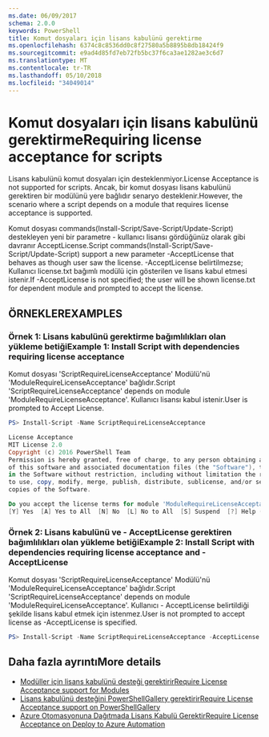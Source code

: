 ```yaml
---
ms.date: 06/09/2017
schema: 2.0.0
keywords: PowerShell
title: Komut dosyaları için lisans kabulünü gerektirme
ms.openlocfilehash: 6374c8c8536dd0c8f27580a5b8895b8db18424f9
ms.sourcegitcommit: e9ad4d85fd7eb72fb5bc37f6ca3ae1282ae3c6d7
ms.translationtype: MT
ms.contentlocale: tr-TR
ms.lasthandoff: 05/10/2018
ms.locfileid: "34049014"
---
```

# <a name="requiring-license-acceptance-for-scripts"></a><span data-ttu-id="59c82-103">Komut dosyaları için lisans kabulünü gerektirme</span><span class="sxs-lookup"><span data-stu-id="59c82-103">Requiring license acceptance for scripts</span></span>

<span data-ttu-id="59c82-104">Lisans kabulünü komut dosyaları için desteklenmiyor.</span><span class="sxs-lookup"><span data-stu-id="59c82-104">License Acceptance is not supported for scripts.</span></span> <span data-ttu-id="59c82-105">Ancak, bir komut dosyası lisans kabulünü gerektiren bir modülünü yere bağlıdır senaryo desteklenir.</span><span class="sxs-lookup"><span data-stu-id="59c82-105">However, the scenario where a script depends on a module that requires license acceptance is supported.</span></span>

<span data-ttu-id="59c82-106">Komut dosyası commands(Install-Script/Save-Script/Update-Script) destekleyen yeni bir parametre - kullanıcı lisansı gördüğünüz olarak gibi davranır AcceptLicense.</span><span class="sxs-lookup"><span data-stu-id="59c82-106">Script commands(Install-Script/Save-Script/Update-Script) support a new parameter -AcceptLicense that behaves as though user saw the license.</span></span> <span data-ttu-id="59c82-107">-AcceptLicense belirtilmezse; Kullanıcı license.txt bağımlı modülü için gösterilen ve lisans kabul etmesi istenir.</span><span class="sxs-lookup"><span data-stu-id="59c82-107">If -AcceptLicense is not specified; the user will be shown license.txt for dependent module and prompted to accept the license.</span></span>

## <a name="examples"></a><span data-ttu-id="59c82-108">ÖRNEKLER</span><span class="sxs-lookup"><span data-stu-id="59c82-108">EXAMPLES</span></span>

### <a name="example-1-install-script-with-dependencies-requiring-license-acceptance"></a><span data-ttu-id="59c82-109">Örnek 1: Lisans kabulünü gerektirme bağımlılıkları olan yükleme betiği</span><span class="sxs-lookup"><span data-stu-id="59c82-109">Example 1: Install Script with dependencies requiring license acceptance</span></span>

<span data-ttu-id="59c82-110">Komut dosyası 'ScriptRequireLicenseAcceptance' Modülü'nü 'ModuleRequireLicenseAcceptance' bağlıdır.</span><span class="sxs-lookup"><span data-stu-id="59c82-110">Script 'ScriptRequireLicenseAcceptance' depends on module 'ModuleRequireLicenseAcceptance'.</span></span> <span data-ttu-id="59c82-111">Kullanıcı lisansı kabul istenir.</span><span class="sxs-lookup"><span data-stu-id="59c82-111">User is prompted to Accept License.</span></span>

```PowerShell
PS> Install-Script -Name ScriptRequireLicenseAcceptance

License Acceptance
MIT License 2.0
Copyright (c) 2016 PowerShell Team
Permission is hereby granted, free of charge, to any person obtaining a copy
of this software and associated documentation files (the "Software"), to deal
in the Software without restriction, including without limitation the rights
to use, copy, modify, merge, publish, distribute, sublicense, and/or sell
copies of the Software.

Do you accept the license terms for module 'ModuleRequireLicenseAcceptance'.
[Y] Yes  [A] Yes to All  [N] No  [L] No to All  [S] Suspend  [?] Help (default is "N"):
```

### <a name="example-2-install-script-with-dependencies-requiring-license-acceptance-and--acceptlicense"></a><span data-ttu-id="59c82-112">Örnek 2: Lisans kabulünü ve - AcceptLicense gerektiren bağımlılıkları olan yükleme betiği</span><span class="sxs-lookup"><span data-stu-id="59c82-112">Example 2: Install Script with dependencies requiring license acceptance and -AcceptLicense</span></span>

<span data-ttu-id="59c82-113">Komut dosyası 'ScriptRequireLicenseAcceptance' Modülü'nü 'ModuleRequireLicenseAcceptance' bağlıdır.</span><span class="sxs-lookup"><span data-stu-id="59c82-113">Script 'ScriptRequireLicenseAcceptance' depends on module 'ModuleRequireLicenseAcceptance'.</span></span> <span data-ttu-id="59c82-114">Kullanıcı - AcceptLicense belirtildiği şekilde lisans kabul etmek için istenmez.</span><span class="sxs-lookup"><span data-stu-id="59c82-114">User is not prompted to accept license as -AcceptLicense is specified.</span></span>

```PowerShell
PS> Install-Script -Name ScriptRequireLicenseAcceptance -AcceptLicense
```

## <a name="more-details"></a><span data-ttu-id="59c82-115">Daha fazla ayrıntı</span><span class="sxs-lookup"><span data-stu-id="59c82-115">More details</span></span>

- [<span data-ttu-id="59c82-116">Modüller için lisans kabulünü desteği gerektirir</span><span class="sxs-lookup"><span data-stu-id="59c82-116">Require License Acceptance support for Modules</span></span>](module-license-acceptance.md)
- [<span data-ttu-id="59c82-117">Lisans kabulünü desteğini PowerShellGallery gerektirir</span><span class="sxs-lookup"><span data-stu-id="59c82-117">Require License Acceptance support on PowerShellGallery</span></span>](../how-to/working-with-items/items-that-require-license-acceptance.md)
- [<span data-ttu-id="59c82-118">Azure Otomasyonuna Dağıtmada Lisans Kabulü Gerektir</span><span class="sxs-lookup"><span data-stu-id="59c82-118">Require License Acceptance on Deploy to Azure Automation</span></span>](../how-to/working-with-items/deploy-to-azure-automation.md)